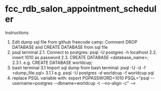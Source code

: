 # fcc_rdb_salon_appointment_scheduler

Instructions
1. Edit dump sql file from github freecode camp: Comment DROP DATABASE and CREATE DATABASE from sql file
2. psql terminal
2.1. Connect to postgres: psql -U postgres -h localhost
2.2. insert 1010 as password
2.3. CREATE DATABASE <database_name>;
2.3.1. e.g. CREATE DATABASE worldcup;
3. bash terminal
3.1 Import sql dump from bash terminal: psql -U -d -f <dump_file.sql>
3.1.1 e.g. psql -U postgres -d worldcup -f worldcup.sql
4. replace PSQL variable with: export PGPASSWORD=1010 PSQL="psql --username=postgres --dbname=worldcup -t --no-align -c" -->